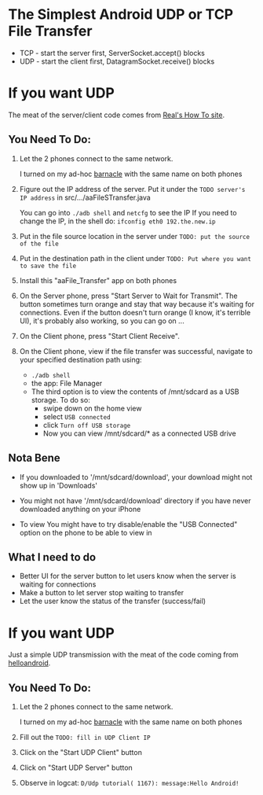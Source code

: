 The Simplest Android UDP or TCP File Transfer
==================================
* TCP - start the server first, ServerSocket.accept() blocks
* UDP - start the client first, DatagramSocket.receive() blocks 

If you want UDP
=================
The meat of the server/client code comes from [Real's How To site][ref_site].

You Need To Do:
----------

1. Let the 2 phones connect to the same network.

    I turned on my ad-hoc [barnacle][my_barnacle] with the same name on both phones

2. Figure out the IP address of the server. Put it under the `TODO server's IP address` in src/.../aaFileSTransfer.java

    You can go into `./adb shell` and `netcfg` to see the IP
    If you need to change the IP, in the shell do: `ifconfig eth0 192.the.new.ip`

3. Put in the file source location in the server under `TODO: put the source of the file`

4. Put in the destination path in the client under `TODO: Put where you want to save the file`

5. Install this "aaFile_Transfer" app on both phones

6. On the Server phone, press "Start Server to Wait for Transmit". The button sometimes turn orange and stay that way because it's waiting for connections. Even if the button doesn't turn orange (I know, it's terrible UI), it's probably also working, so you can go on ...

7. On the Client phone, press "Start Client Receive". 

8. On the Client phone, view if the file transfer was successful, navigate to your specified destination path using:
    * `./adb shell` 
    * the app: File Manager
    * The third option is to view the contents of /mnt/sdcard as a USB storage. To do so:
        * swipe down on the home view
        * select `USB connected`
        * click `Turn off USB storage`
        * Now you can view /mnt/sdcard/* as a connected USB drive

Nota Bene
---------
 
* If you downloaded to '/mnt/sdcard/download', your download might not show up in 'Downloads'
   
* You might not have '/mnt/sdcard/download' directory if you have never downloaded anything on your iPhone

* To view You might have to try disable/enable the "USB Connected" option on the phone to be able to view in


What I need to do
-----------
* Better UI for the server button to let users know when the server is waiting for connections
* Make a button to let server stop waiting to transfer
* Let the user know the status of the transfer (success/fail)

[ref_site]: http://www.rgagnon.com/javadetails/java-0542.html
[my_barnacle]: https://github.com/haoqili/barnacle

If you want UDP
=================
Just a simple UDP transmission with the meat of the code coming from [helloandroid][h_a].

You Need To Do:
----------

1. Let the 2 phones connect to the same network.

    I turned on my ad-hoc [barnacle][my_barnacle] with the same name on both phones

2. Fill out the `TODO: fill in UDP Client IP`
3. Click on the "Start UDP Client" button
4. Click on "Start UDP Server" button
5. Observe in logcat: `D/Udp tutorial( 1167): message:Hello Android!`

[h_a]: http://www.helloandroid.com/tutorials/simple-udp-communication-example
